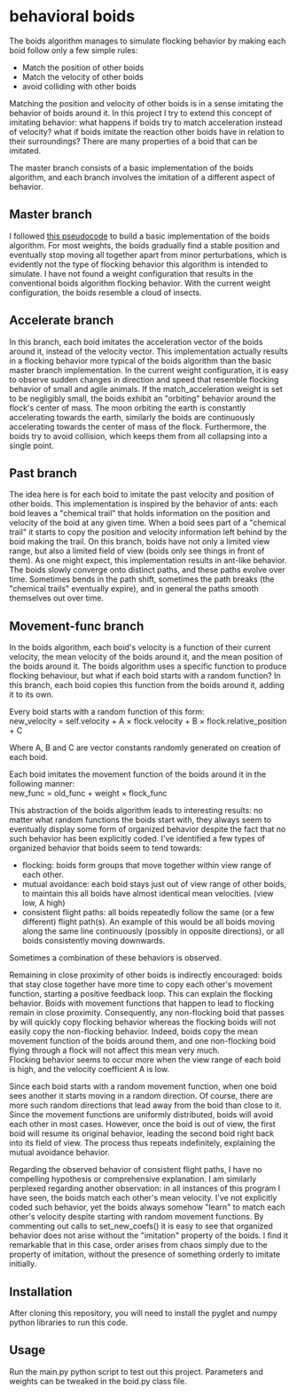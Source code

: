 # behavioral boids
The boids algorithm manages to simulate flocking behavior by making each boid follow only a few simple rules:
- Match the position of other boids
- Match the velocity of other boids
- avoid colliding with other boids
 
Matching the position and velocity of other boids is in a sense imitating the behavior of boids around it. In this project I try to extend this concept of imitating behavior: what happens if boids try to match acceleration instead of velocity? what if boids imitate the reaction other boids have in relation to their surroundings? There are many properties of a boid that can be imitated.
 
The master branch consists of a basic implementation of the boids algorithm, and each branch involves the imitation of a different aspect of behavior.
 
 
## Master branch
I followed [this pseudocode](http://www.vergenet.net/~conrad/boids/pseudocode.html) to build a basic implementation of the boids algorithm. For most weights, the boids gradually find a stable position and eventually stop moving all together apart from minor perturbations, which is evidently not the type of flocking behavior this algorithm is intended to simulate. I have not found a weight configuration that results in the conventional boids algorithm flocking behavior. With the current weight configuration, the boids resemble a cloud of insects.
 
## Accelerate branch
In this branch, each boid imitates the acceleration vector of the boids around it, instead of the velocity vector. This implementation actually results in a flocking behavior more typical of the boids algorithm than the basic master branch implementation. In the current weight configuration, it is easy to observe sudden changes in direction and speed that resemble flocking behavior of small and agile animals. If the match_acceleration weight is set to be negligibly small, the boids exhibit an "orbiting" behavior around the flock's center of mass. The moon orbiting the earth is constantly accelerating towards the earth, similarly the boids are continuously accelerating towards the center of mass of the flock. Furthermore, the boids try to avoid collision, which keeps them from all collapsing into a single point.
<!--
-noticed distinct fractale-like empty circles when frame by frame with 100 boids
-->

## Past branch
The idea here is for each boid to imitate the past velocity and position of other boids. This implementation is inspired by the behavior of ants: each boid leaves a "chemical trail" that holds information on the position and velocity of the boid at any given time. When a boid sees part of a "chemical trail" it starts to copy the position and velocity information left behind by the boid making the trail. On this branch, boids have not only a limited view range, but also a limited field of view (boids only see things in front of them). As one might expect, this implementation results in ant-like behavior. The boids slowly converge onto distinct paths, and these paths evolve over time. Sometimes bends in the path shift, sometimes the path breaks (the "chemical trails" eventually expire), and in general the paths smooth themselves out over time.

## Movement-func branch
In the boids algorithm, each boid's velocity is a function of their current velocity, the mean velocity of the boids around it, and the mean position of the boids around it. The boids algorithm uses a specific function to produce flocking behaviour, but what if each boid starts with a random function? In this branch, each boid copies this function from the boids around it, adding it to its own.
 
Every boid starts with a random function of this form:<br>
new_velocity = self.velocity + A × flock.velocity + B × flock.relative_position + C
 
Where A, B and C are vector constants randomly generated on creation of each boid.
 
Each boid imitates the movement function of the boids around it in the following manner:<br>
new_func = old_func + weight × flock_func
 
This abstraction of the boids algorithm leads to interesting results: no matter what random functions the boids start with, they always seem to eventually display some form of organized behavior despite the fact that no such behavior has been explicitly coded. I've identified a few types of organized behavior that boids seem to tend towards:
 
- flocking: boids form groups that move together within view range of each other.
- mutual avoidance: each boid stays just out of view range of other boids, to maintain this all boids have almost identical mean velocities. (view low, A high)
- consistent flight paths: all boids repeatedly follow the same (or a few different) flight path(s). An example of this would be all boids moving along the same line continuously (possibly in opposite directions), or all boids consistently moving downwards.
 
Sometimes a combination of these behaviors is observed.
 
Remaining in close proximity of other boids is indirectly encouraged: boids that stay close together have more time to copy each other's movement function, starting a positive feedback loop. This can explain the flocking behavior. Boids with movement functions that happen to lead to flocking remain in close proximity. Consequently, any non-flocking boid that passes by will quickly copy flocking behavior whereas the flocking boids will not easily copy the non-flocking behavior. Indeed, boids copy the mean movement function of the boids around them, and one non-flocking boid flying through a flock will not affect this mean very much.<br>
Flocking behavior seems to occur more when the view range of each boid is high, and the velocity coefficient A is low.
 
Since each boid starts with a random movement function, when one boid sees another it starts moving in a random direction. Of course, there are more such random directions that lead away from the boid than close to it. Since the movement functions are uniformly distributed, boids will avoid each other in most cases. However, once the boid is out of view, the first boid will resume its original behavior, leading the second boid right back into its field of view. The process thus repeats indefinitely, explaining the mutual avoidance behavior.
 
Regarding the observed behavior of consistent flight paths, I have no compelling hypothesis or comprehensive explanation. I am similarly perplexed regarding another observation: in all instances of this program I have seen, the boids match each other's mean velocity. I've not explicitly coded such behavior, yet the boids always somehow "learn" to match each other's velocity despite starting with random movement functions. By commenting out calls to set_new_coefs() it is easy to see that organized behavior does not arise without the "imitation" property of the boids. I find it remarkable that in this case, order arises from chaos simply due to the property of imitation, without the presence of something orderly to imitate initially.
 
## Installation
After cloning this repository, you will need to install the pyglet and numpy python libraries to run this code.
 
## Usage
Run the main.py python script to test out this project. Parameters and weights can be tweaked in the boid.py class file.
